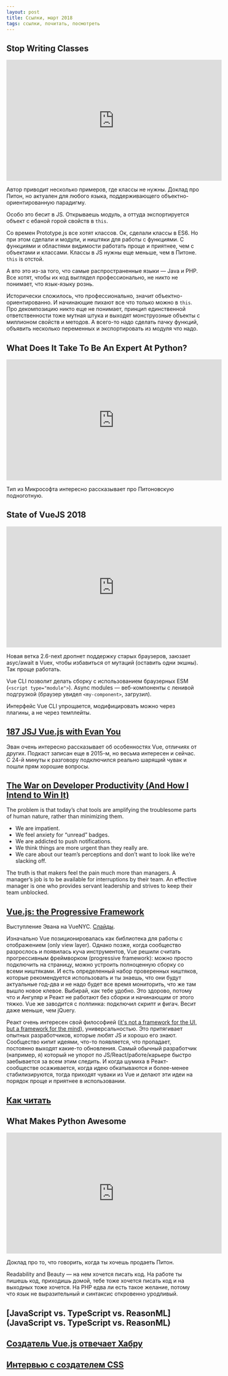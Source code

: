 ```yaml
---
layout: post
title: Ссылки, март 2018
tags: ссылки, почитать, посмотреть
---
```


<!--more-->
## Stop Writing Classes
<iframe width="560" height="315" src="https://www.youtube.com/embed/o9pEzgHorH0" frameborder="0" allow="autoplay; encrypted-media" allowfullscreen></iframe>

Автор приводит несколько примеров, где классы не нужны. Доклад про Питон, но актуален для любого языка, поддерживающего объектно-ориентированную парадигму.

Особо это бесит в JS. Открываешь модуль, а оттуда экспортируется объект с ебаной горой свойств в `this`.

Со времен Prototype.js все хотят классов. Ок, сделали классы в ES6. Но при этом сделали и модули, и ништяки для работы с функциями. С функциями и областями видимости работать проще и приятнее, чем с объектами и классами. Классы в JS нужны еще меньше, чем в Питоне. `this` is отстой.

А вто это из-за того, что самые распространенные языки — Java и PHP. Все хотят, чтобы их код выглядел профессионально, не никто не понимает, что язык-языку рознь.

Исторически сложилось, что профессионально, значит объектно-ориентированно. И начинающие пихают все что только можно в `this`. Про декомпозицию никто еще не понимает, принцип единственной ответственности тоже мутная штука и выходят монструозные объекты с миллионом свойств и методов. А всего-то надо сделать пачку функций, объявить несколько переменных и экспортировать из модуля что надо.

## What Does It Take To Be An Expert At Python?
<iframe width="560" height="315" src="https://www.youtube.com/embed/7lmCu8wz8ro" frameborder="0" allow="autoplay; encrypted-media" allowfullscreen></iframe>

Тип из Микрософта интересно рассказывает про Питоновскую подноготную.

## State of VueJS 2018
<iframe width="560" height="315" src="https://www.youtube.com/embed/TRJMT9yjONQ" frameborder="0" allow="autoplay; encrypted-media" allowfullscreen></iframe>

Новая ветка 2.6-next дропнет поддержку старых браузеров, заюзает asyc/await в Vuex, чтобы избавиться от мутаций (оставить одни экшны). Так проще работать.

Vue CLI позволит делать сборку с использованием браузерных ESM (`<script type="module">`). Async modules — веб-компоненты с ленивой подгрузкой (браузер увидел `<my-component>`, загрузил).

Интерфейс Vue CLI упрощается, модифицировать можно через плагины, а не через темплейты.

## [187 JSJ Vue.js with Evan You](https://devchat.tv/js-jabber/187-jsj-vue-js-with-evan-you)
Эван очень интересно рассказывает об особенностях Vue, отличиях от других. Подкаст записан еще в 2015-м, но весьма интересен и сейчас. С 24-й минуты к разговору подключился реально шарящий чувак и пошли прям хорошие вопросы.

## [The War on Developer Productivity (And How I Intend to Win It)](http://www.derrickreimer.com/posts/the-war-on-developer-productivity/)

The problem is that today’s chat tools are amplifying the troublesome parts of human nature, rather than minimizing them.

- We are impatient.
- We feel anxiety for “unread” badges.
- We are addicted to push notifications.
- We think things are more urgent than they really are.
- We care about our team’s perceptions and don’t want to look like we’re slacking off.

The truth is that makers feel the pain much more than managers. A manager’s job is to be available for interruptions by their team. An effective manager is one who provides servant leadership and strives to keep their team unblocked.


## [Vue.js: the Progressive Framework](https://youtu.be/p2P3z7p_zTI)
Выступление Эвана на VueNYC. [Слайды](https://docs.google.com/presentation/d/1nWxmYfDuTrX7aHyzIxbkIa8m2K3UqGvyRF6lwH-JXBw/edit#slide=id.p).

Изначально Vue позиционировалась как библиотека для работы с отображением (only view layer). Однако позже, когда сообщество разрослось и появилась куча инструментов, Vue решили считать прогрессивным фреймворком (progressive framework): можно просто подключить на страницу, можно устроить полноценную сборку со всеми ништяками. И есть определенный набор проверенных ништяков, которые рекомендуется использовать и ты знаешь, что они будут актуальные год-два и не надо будет все время мониторить, что же там вышло новое клевое. Выбирай, как тебе удобно. Это здорово, потому что и Ангуляр и Реакт не работают без сборки и начинающим от этого тяжко. Vue же заводится с полпинка: подключил скрипт и фигач. Весит даже меньше, чем jQuery.

Реакт очень интересен свой философией ([it's not a framework for the UI, but a framework for the mind](https://youtu.be/clTP9hJWsrE)), универсальностью. Это притягивает опытных разработчиков, которые любят JS и хорошо его знают. Сообщество кипит идеями, что-то появляется, что пропадает, постоянно выходят какие-то обновления. Самый обычный разработчик (например, я) который не упорот по JS/React/работе/карьере быстро заебывается за всем этим следить. И когда шумиха в Реакт-сообществе осаживается, когда идею обкатываются и более-менее стабилизируются, тогда приходят чуваки из Vue и делают эти идеи на порядок проще и приятнее в использовании.

## [Как читать](https://medium.com/@mdubakov/%D0%BA%D0%B0%D0%BA-%D1%87%D0%B8%D1%82%D0%B0%D1%82%D1%8C-710c5a72e338)

## What Makes Python Awesome
<iframe width="560" height="315" src="https://www.youtube.com/embed/NfngrdLv9ZQ" frameborder="0" allow="autoplay; encrypted-media" allowfullscreen></iframe>

Доклад про то, что говорить, когда ты хочешь продаеть Питон.

Readability and Beauty — на нем хочется писать код. На работе ты пишешь код, приходишь домой, тебе тоже хочется писать код и на выходных тоже хочется. На PHP едва ли есть такое желание, потому что язык не выразительный и синтаксис откровенно уродливый.

## [JavaScript vs. TypeScript vs. ReasonML](JavaScript vs. TypeScript vs. ReasonML)
## [Создатель Vue.js отвечает Хабру](https://habrahabr.ru/post/350290/)
## [Интервью с создателем CSS](https://habrahabr.ru/post/239951/)
